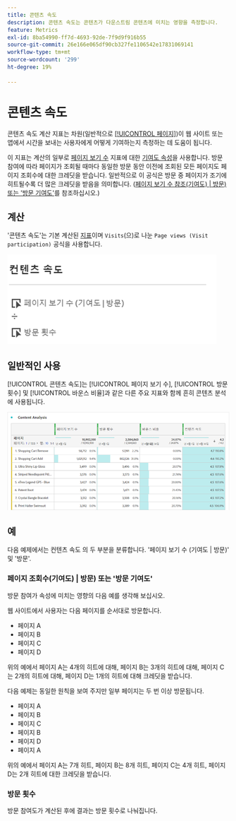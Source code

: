 ```yaml
---
title: 콘텐츠 속도
description: 콘텐츠 속도는 콘텐츠가 다운스트림 콘텐츠에 미치는 영향을 측정합니다.
feature: Metrics
exl-id: 8ba54990-ff7d-4693-92de-7f9d9f916b55
source-git-commit: 26e166e065df90cb327fe1106542e17831069141
workflow-type: tm+mt
source-wordcount: '299'
ht-degree: 19%

---
```


# 콘텐츠 속도

콘텐츠 속도 계산 지표는 차원(일반적으로 [[!UICONTROL 페이지]](/help/components/dimensions/page.md))이 웹 사이트 또는 앱에서 시간을 보내는 사용자에게 어떻게 기여하는지 측정하는 데 도움이 됩니다.

이 지표는 계산의 일부로 [페이지 보기 수](page-views.md) 지표에 대한 [기여도 속성](/help/analyze/analysis-workspace/attribution/models.md)을 사용합니다. 방문 참여에 따라 페이지가 조회될 때마다 동일한 방문 동안 이전에 조회된 모든 페이지도 페이지 조회수에 대한 크레딧을 받습니다. 일반적으로 이 공식은 방문 중 페이지가 조기에 히트될수록 더 많은 크레딧을 받음을 의미합니다. ([페이지 보기 수 참조(기여도) | 방문) 또는 &#39;방문 기여도&#39;](#page-views-participation--visit-or-visit-participation)를 참조하십시오.)

## 계산

&#39;콘텐츠 속도&#39;는 기본 계산된 [지표](overview.md)이며 `Visits`(으)로 나눈 `Page views (Visit participation)` 공식을 사용합니다.

![](assets/cont-velo-1.png)

## 일반적인 사용

[!UICONTROL 콘텐츠 속도]는 [!UICONTROL 페이지 보기 수], [!UICONTROL 방문 횟수] 및 [!UICONTROL 바운스 비율]과 같은 다른 주요 지표와 함께 흔히 콘텐츠 분석에 사용됩니다.

![](assets/cont-velo-3.png)

## 예

다음 예제에서는 컨텐츠 속도 의 두 부분을 분류합니다. &#39;페이지 보기 수 (기여도 | 방문)&#39; 및 &#39;방문&#39;.

### 페이지 조회수(기여도) | 방문) 또는 &#39;방문 기여도&#39;

방문 참여가 속성에 미치는 영향의 다음 예를 생각해 보십시오.

웹 사이트에서 사용자는 다음 페이지를 순서대로 방문합니다.

* 페이지 A
* 페이지 B
* 페이지 C
* 페이지 D

위의 예에서 페이지 A는 4개의 히트에 대해, 페이지 B는 3개의 히트에 대해, 페이지 C는 2개의 히트에 대해, 페이지 D는 1개의 히트에 대해 크레딧을 받습니다.

다음 예제는 동일한 원칙을 보여 주지만 일부 페이지는 두 번 이상 방문됩니다.

* 페이지 A
* 페이지 B
* 페이지 C
* 페이지 B
* 페이지 D
* 페이지 A

위의 예에서 페이지 A는 7개 히트, 페이지 B는 8개 히트, 페이지 C는 4개 히트, 페이지 D는 2개 히트에 대한 크레딧을 받습니다.

### 방문 횟수

방문 참여도가 계산된 후에 결과는 방문 횟수로 나눠집니다.
